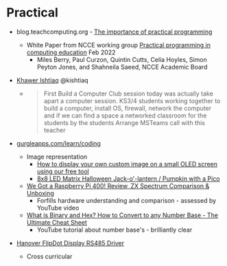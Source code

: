 Practical
=========

* blog.teachcomputing.org - [The importance of practical programming](https://blog.teachcomputing.org/the-importance-of-practical-programming/)
    * White Paper from NCCE working group [Practical programming in computing education](https://static.teachcomputing.org/Practical+Work+in+Computing+Apr+22.pdf) Feb 2022
        * Miles Berry, Paul Curzon, Quintin Cutts, Celia Hoyles, Simon Peyton Jones, and Shahneila Saeed, NCCE Academic Board

* [Khawer Ishtiaq](https://twitter.com/kishtiaq/status/1488212414604709890) @kishtiaq
   * > First Build a Computer Club session today was actually take apart a computer session. 
     > KS3/4 students working together to build a computer, install OS, firewall, network the computer and if we can find a space a networked classroom for the students by the students
Arrange MSTeams call with this teacher

* [gurgleapps.com/learn/coding](https://gurgleapps.com/learn/coding)
    * Image representation
        * [How to display your own custom image on a small OLED screen using our free tool](https://gurgleapps.com/learn/projects/how-to-display-your-own-custom-image-on-a-small-oled-screen-using-our-free-tool)
        * [8x8 LED Matrix Halloween Jack-o'-lantern / Pumpkin with a Pico](https://gurgleapps.com/learn/projects/8x8-led-matrix-halloween-jack-o-lantern-pumpkin-project-with-a-pico)
    * [We Got a Raspberry Pi 400! Review, ZX Spectrum Comparison & Unboxing](https://gurgleapps.com/reviews/raspberry-pi/raspberry-pi-400-unboxing-review-and-zx-spectrum-comparison)
        * Forfills hardware understanding and comparison - assessed by YouTube video
    * [What is Binary and Hex? How to Convert to any Number Base - The Ultimate Cheat Sheet](https://gurgleapps.com/learn/mathematics/what-is-binary-and-hexadecimal-how-to-convert-to-any-number-base-the-ultimate-cheat-sheet)
        * YouTube tutorial about number base's - brilliantly clear

* [Hanover FlipDot Display RS485 Driver](https://github.com/tuna-f1sh/node-flipdot)
    * Cross curricular

